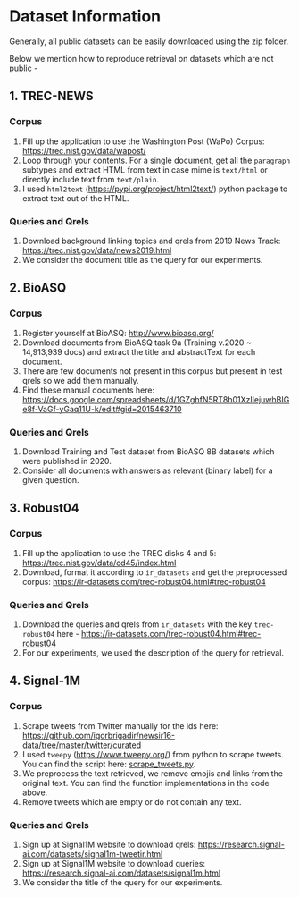 # Dataset Information

Generally, all public datasets can be easily downloaded using the zip folder.

Below we mention how to reproduce retrieval on datasets which are not public -

## 1. TREC-NEWS

### Corpus

1. Fill up the application to use the Washington Post (WaPo) Corpus: https://trec.nist.gov/data/wapost/
2. Loop through your contents. For a single document, get all the ``paragraph`` subtypes and extract HTML from text in case mime is ``text/html`` or directly include text from ``text/plain``.
3. I used ``html2text`` (https://pypi.org/project/html2text/) python package to extract text out of the HTML.

### Queries and Qrels
1. Download background linking topics and qrels from 2019 News Track: https://trec.nist.gov/data/news2019.html
2. We consider the document title as the query for our experiments.

## 2. BioASQ

### Corpus

1. Register yourself at BioASQ: http://www.bioasq.org/
2. Download documents from BioASQ task 9a (Training v.2020 ~ 14,913,939 docs) and extract the title and abstractText for each document.
3. There are few documents not present in this corpus but present in test qrels so we add them manually.
4. Find these manual documents here: https://docs.google.com/spreadsheets/d/1GZghfN5RT8h01XzIlejuwhBIGe8f-VaGf-yGaq11U-k/edit#gid=2015463710

### Queries and Qrels
1. Download Training and Test dataset from BioASQ 8B datasets which were published in 2020.
2. Consider all documents with answers as relevant (binary label) for a given question.

## 3. Robust04

### Corpus

1. Fill up the application to use the TREC disks 4 and 5: https://trec.nist.gov/data/cd45/index.html
2. Download, format it according to ``ir_datasets`` and get the preprocessed corpus: https://ir-datasets.com/trec-robust04.html#trec-robust04

### Queries and Qrels
1. Download the queries and qrels from ``ir_datasets`` with the key ``trec-robust04`` here - https://ir-datasets.com/trec-robust04.html#trec-robust04
2. For our experiments, we used the description of the query for retrieval.

## 4. Signal-1M

### Corpus
1. Scrape tweets from Twitter manually for the ids here: https://github.com/igorbrigadir/newsir16-data/tree/master/twitter/curated
2. I used ``tweepy`` (https://www.tweepy.org/) from python to scrape tweets. You can find the script here: [scrape_tweets.py](https://github.com/UKPLab/beir/blob/main/examples/datasets/scrape_tweets.py).
3. We preprocess the text retrieved, we remove emojis and links from the original text. You can find the function implementations in the code above.
4. Remove tweets which are empty or do not contain any text.

### Queries and Qrels
1. Sign up at Signal1M website to download qrels: https://research.signal-ai.com/datasets/signal1m-tweetir.html
2. Sign up at Signal1M website to download queries: https://research.signal-ai.com/datasets/signal1m.html
3. We consider the title of the query for our experiments.